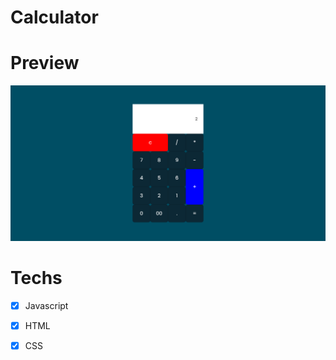 
# Calculator


# Preview
<img src="calculator.png" alt="calculator image">


# Techs 
* [x] Javascript
* [x] HTML
* [x] CSS



